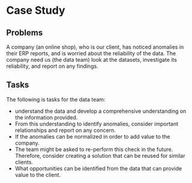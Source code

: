 # Case Study 

## Problems
  A company (an online shop), who is our client, has noticed anomalies in their ERP reports, and is worried about the reliability of the data. The company need us (the data team) look at the datasets, investigate its reliability, and report on any findings.

## Tasks
The following is tasks for the data team:
- understand the data and develop a comprehensive understanding on the information provided.
- From this understanding to identify anomalies, consider important relationships and report on any concern.
- If the anomalies can be normalized in order to add value to the company.
- The team might be asked to re-perform this check in the future. Therefore, consider creating a solution that can be reused for similar clients.
- What opportunities can be identified from the data that can provide value to the client.
